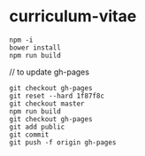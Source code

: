 # curriculum-vitae

```
npm -i
bower install
npm run build
```

// to update gh-pages

```
git checkout gh-pages
git reset --hard 1f87f8c
git checkout master
npm run build
git checkout gh-pages
git add public
git commit
git push -f origin gh-pages
```